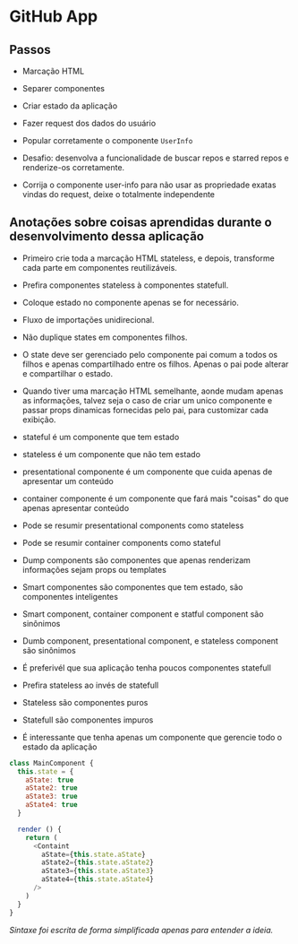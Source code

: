 # GitHub App

## Passos

- Marcação HTML
- Separer componentes
- Criar estado da aplicação
- Fazer request dos dados do usuário
- Popular corretamente o componente `UserInfo`

- Desafio: desenvolva a funcionalidade de buscar repos e starred repos e renderize-os
corretamente.
- Corrija o componente user-info para não usar as propriedade exatas vindas do request, deixe
o totalmente independente

## Anotações sobre coisas aprendidas durante o desenvolvimento dessa aplicação

- Primeiro crie toda a marcação HTML stateless, e depois, transforme cada parte
em componentes reutilizáveis.
- Prefira componentes stateless à componentes statefull. 
- Coloque estado no componente apenas se for necessário.
- Fluxo de importações unidirecional.
- Não duplique states em componentes filhos. 
- O state deve ser gerenciado pelo componente pai comum a todos os filhos e apenas
compartilhado entre os filhos. Apenas o pai pode alterar e compartilhar o estado.

- Quando tiver uma marcação HTML semelhante, aonde mudam apenas as informações, talvez
seja o caso de criar um unico componente e passar props dinamicas fornecidas pelo pai,
para customizar cada exibição.

- stateful é um componente que tem estado
- stateless é um componente que não tem estado
- presentational componente é um componente que cuida apenas de apresentar um conteúdo
- container componente é um componente que fará mais "coisas" do que apenas apresentar
conteúdo
- Pode se resumir presentational components como stateless
- Pode se resumir container components como stateful
- Dump components são componentes que apenas renderizam informações sejam props ou templates
- Smart componentes são componentes que tem estado, são componentes inteligentes
- Smart component, container component e statful component são sinônimos
- Dumb component, presentational component, e stateless component são sinônimos
- É preferivél que sua aplicação tenha poucos componentes statefull
- Prefira stateless ao invés de statefull
- Stateless são componentes puros
- Statefull são componentes impuros

- É interessante que tenha apenas um componente que gerencie todo o estado da aplicação

```js
class MainComponent {
  this.state = {
    aState: true
    aState2: true
    aState3: true
    aState4: true
  }

  render () {
    return (
      <Containt 
        aState={this.state.aState} 
        aState2={this.state.aState2} 
        aState3={this.state.aState3} 
        aState4={this.state.aState4} 
      />
    )
  }
}
```

*Sintaxe foi escrita de forma simplificada apenas para entender a ideia.*




